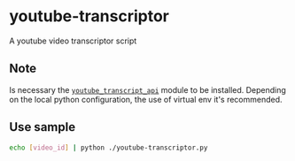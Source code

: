 # youtube-transcriptor
A youtube video transcriptor script

## Note

Is necessary the [`youtube_transcript_api`](https://pypi.org/project/youtube-transcript-api/) module to be installed.
Depending on the local python configuration, the use of virtual env it's recommended.

## Use sample

```bash
echo [video_id] | python ./youtube-transcriptor.py
```

